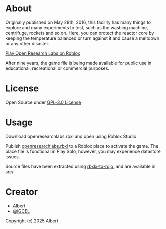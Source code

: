# About
Originally published on May 28th, 2016, this facility has many things to explore and many experiments to test, such as the washing machine, centrifuge, rockets and so on. Here, you can protect the reactor core by keeping the temperature balanced or turn against it and cause a meltdown or any other disaster.

[Play Open Research Labs on Roblox](https://www.roblox.com/games/7021596577/Research-Labs)

After nine years, the game file is being made available for public use in educational, recreational or commercial purposes.
# License
Open Source under [GPL-3.0 License](https://github.com/Neo802/Open-Research-Labs/blob/main/LICENSE)

# Usage
Download openresearchlabs.rbxl and open using Roblox Studio

Publish [openresearchlabs.rbxl](https://github.com/Neo802/Open-Research-Labs/blob/main/openresearchlabs.rbxl) to a Roblox place to activate the game. The place file is functional in Play Solo, however, you may experience datastore issues.

Source files have been extracted using [rbxlx-to-rojo](https://github.com/rojo-rbx/rbxlx-to-rojo), and are available in src/

# Creator
- Albert
- [@iGCEL](https://www.roblox.com/users/481225191/profile)

Copyright (c) 2025 Albert
